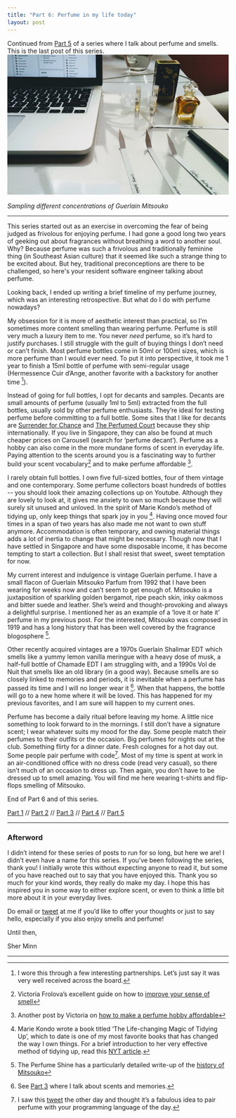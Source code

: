 ```yaml
---
title: "Part 6: Perfume in my life today"
layout: post
---
```


Continued from [Part 5](/2016/12/07/what-do-other-people-smell-like.html) of a series where I talk about perfume and smells. This is the last post of this series. 
![Sampling different concentrations of Guerlain Mitsouko](/assets/images/perfume/perfume-testing.jpg)

_Sampling different concentrations of Guerlain Mitsouko_

---


This series started out as an exercise in overcoming the fear of being judged as frivolous for enjoying perfume. I had gone a good long two years of geeking out about fragrances without breathing a word to another soul. Why? Because perfume was such a frivolous and traditionally feminine thing (in Southeast Asian culture) that it seemed like such a strange thing to be excited about. But hey, traditional preconceptions are there to be challenged, so here's your resident software engineer talking about perfume. 

Looking back, I ended up writing a brief timeline of my perfume journey, which was an interesting retrospective. But what do I do with perfume nowadays?

My obsession for it is more of aesthetic interest than practical, so I’m sometimes more content smelling than wearing perfume. Perfume is still very much a luxury item to me. You never _need_ perfume, so it’s hard to justify purchases. I still struggle with the guilt of buying things I don’t need or can’t finish. Most perfume bottles come in 50ml or 100ml sizes, which is more perfume than I would ever need. To put it into perspective, it took me 1 year to finish a 15ml bottle of perfume with semi-regular usage (Hermessence Cuir d’Ange, another favorite with a backstory for another time [^6]). 

Instead of going for full bottles, I opt for decants and samples. Decants are small amounts of perfume (usually 1ml to 5ml) extracted from the full bottles, usually sold by other perfume enthusiasts. They’re ideal for testing perfume before committing to a full bottle. Some sites that I like for decants are [Surrender for Chance](https://surrendertochance.com/) and [The Perfumed Court](http://theperfumedcourt.com/) because they ship internationally. If you live in Singapore, they can also be found at much cheaper prices on Carousell (search for ‘perfume decant’). Perfume as a hobby can also come in the more mundane forms of scent in everyday life. Paying attention to the scents around you is a fascinating way to further build your scent vocabulary[^3] and to make perfume affordable [^4].

I rarely obtain full bottles. I own five full-sized bottles, four of them vintage and one contemporary. Some perfume collectors boast hundreds of bottles -- you should look their amazing collections up on Youtube. Although they are lovely to look at, it gives me anxiety to own so much because they will surely sit unused and unloved. In the spirit of Marie Kondo’s method of tidying up, only keep things that spark joy in you [^2]. Having once moved four times in a span of two years has also made me not want to own stuff anymore. Accommodation is often temporary, and owning material things adds a lot of inertia to change that might be necessary. Though now that I have settled in Singapore and have some disposable income, it has become tempting to start a collection. But I shall resist that sweet, sweet temptation for now.

My current interest and indulgence is vintage Guerlain perfume. I have a small flacon of Guerlain Mitsouko Parfum from 1992 that I have been wearing for weeks now and can’t seem to get enough of. Mitsouko is a juxtaposition of sparkling golden bergamot, ripe peach skin, inky oakmoss and bitter suede and leather. She’s weird and thought-provoking and always a delightful surprise. I mentioned her as an example of a ‘love it or hate it’ perfume in my previous post. For the interested, Mitsouko was composed in 1919 and has a long history that has been well covered by the fragrance blogosphere [^1].

Other recently acquired vintages are a 1970s Guerlain Shalimar EDT which smells like a yummy lemon vanilla meringue with a heavy dose of musk, a half-full bottle of Chamade EDT I am struggling with, and a 1990s Vol de Nuit that smells like an old library (in a good way). Because smells are so closely linked to memories and periods, it is inevitable when a perfume has passed its time and I will no longer wear it [^5]. When that happens, the bottle will go to a new home where it will be loved. This has happened for my previous favorites, and I am sure will happen to my current ones. 

Perfume has become a daily ritual before leaving my home. A little nice something to look forward to in the mornings. I still don’t have a signature scent; I wear whatever suits my mood for the day. Some people match their perfumes to their outfits or the occasion. Big perfumes for nights out at the club. Something flirty for a dinner date. Fresh colognes for a hot day out. Some people pair perfume with code[^7]. Most of my time is spent at work in an air-conditioned office with no dress code (read very casual), so there isn’t much of an occasion to dress up. Then again, you don’t have to be dressed up to smell amazing. You will find me here wearing t-shirts and flip-flops smelling of Mitsouko. 

End of Part 6 and of this series. 

[Part 1](/2016/11/06/nail-polish-made-me-puke.html) // [Part 2](/2016/11/07/department-stores-are-terrifying.html) // [Part 3](/2016/11/13/short-lived-first-love.html) // [Part 4](/2016/11/26/scented-memories.html) // [Part 5](/2016/12/07/what-do-other-people-smell-like.html)

---

### Afterword

I didn’t intend for these series of posts to run for so long, but here we are! I didn’t even have a name for this series. If you’ve been following the series, thank you!  I initially wrote this without expecting anyone to read it, but some of you have reached out to say that you have enjoyed this. Thank you so much for your kind words, they really do make my day. I hope this has inspired you in some way to either explore scent, or even to think a little bit more about it in your everyday lives. 

Do email or [tweet](http://twitter.com/piratefsh) at me if you’d like to offer your thoughts or just to say hello, especially if you also enjoy smells and perfume! 

Until then,

Sher Minn

---
[^1]: The Perfume Shine has a particularly detailed write-up of the [history of Mitsouko](http://perfumeshrine.blogspot.sg/2011/03/guerlain-mitsouko-fragrance-review.html)
[^2]: Marie Kondo wrote a book titled ‘The Life-changing Magic of Tidying Up’, which to date is one of my most favorite books that has changed the way I own things. For a brief introduction to her very effective method of tidying up, read this [NYT article](http://www.nytimes.com/2014/10/23/garden/home-organization-advice-from-marie-kondo.html?_r=1).
[^3]: Victoria Frolova’s excellent guide on how to [improve your sense of smell](http://boisdejasmin.com/2014/03/workout-for-the-nose-how-to-improve-your-sense-of-smell.html)
[^4]: Another post by Victoria on [how to make a perfume hobby affordable](http://boisdejasmin.com/2012/10/how-to-make-perfume-hobby-affordable-and-more-fun.html)
[^5]: See [Part 3](/2016/11/13/short-lived-first-love.html) where I talk about scents and memories.
[^6]: I wore this through a few interesting partnerships. Let’s just say it was very well received across the board. 
[^7]: I saw this [tweet](https://twitter.com/GalaxyKate/status/806730422856007681) the other day and thought it’s a fabulous idea to pair perfume with your programming language of the day. 
